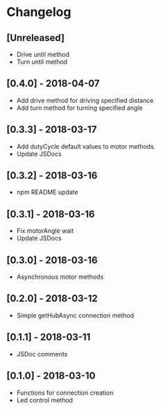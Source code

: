 # Changelog
 
## [Unreleased]

- Drive until method
- Turn until method

## [0.4.0] - 2018-04-07

- Add drive method for driving specified distance
- Add turn method for turning specified angle

## [0.3.3] - 2018-03-17

- Add dutyCycle default values to motor methods
- Update JSDocs

## [0.3.2] - 2018-03-16

- npm README update

## [0.3.1] - 2018-03-16

- Fix motorAngle wait
- Update JSDocs

## [0.3.0] - 2018-03-16

- Asynchronous motor methods

## [0.2.0] - 2018-03-12

- Simple getHubAsync connection method

## [0.1.1] - 2018-03-11
 
- JSDoc comments

## [0.1.0] - 2018-03-10
 
- Functions for connection creation
- Led control method